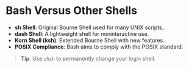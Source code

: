 
# Bash Versus Other Shells

- **sh Shell**: Original Bourne Shell used for many UNIX scripts.
- **dash Shell**: A lightweight shell for noninteractive use.
- **Korn Shell (ksh)**: Extended Bourne Shell with new features.
- **POSIX Compliance**: Bash aims to comply with the POSIX standard.
  
> **Tip**: Use `chsh` to permanently change your login shell.

